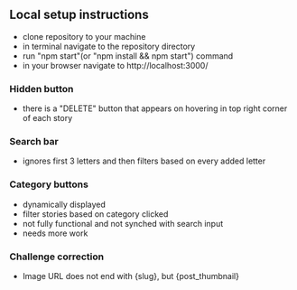 ## Local setup instructions

- clone repository to your machine
- in terminal navigate to the repository directory
- run "npm start"(or "npm install && npm start") command
- in your browser navigate to http://localhost:3000/


### Hidden button

- there is a "DELETE" button that appears on hovering in top right corner of each story


### Search bar

- ignores first 3 letters and then filters based on every added letter


### Category buttons

- dynamically displayed
- filter stories based on category clicked
- not fully functional and not synched with search input
- needs more work


### Challenge correction

- Image URL does not end with {slug}, but {post_thumbnail}